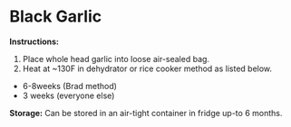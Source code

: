 # Black Garlic

**Instructions:**
1. Place whole head garlic into loose air-sealed bag.
2. Heat at ~130F in dehydrator or rice cooker method as listed below.
* 6-8weeks (Brad method)
* 3 weeks (everyone else)

**Storage:**
Can be stored in an air-tight container in fridge up-to 6 months.
